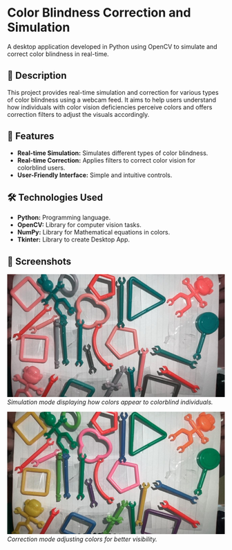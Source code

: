 
# Color Blindness Correction and Simulation

A desktop application developed in Python using OpenCV to simulate and correct color blindness in real-time.

## 📝 Description

This project provides real-time simulation and correction for various types of color blindness using a webcam feed. It aims to help users understand how individuals with color vision deficiencies perceive colors and offers correction filters to adjust the visuals accordingly.

## 🚀 Features

- **Real-time Simulation:** Simulates different types of color blindness.
- **Real-time Correction:** Applies filters to correct color vision for colorblind users.
- **User-Friendly Interface:** Simple and intuitive controls.

## 🛠️ Technologies Used

- **Python:** Programming language.
- **OpenCV:** Library for computer vision tasks.
- **NumPy:** Library for Mathematical equations in colors.
- **Tkinter:** Library to create Desktop App.


## 📸 Screenshots

![Simulation Mode](ScreenShots/SimulatedTrit.jpg)
*Simulation mode displaying how colors appear to colorblind individuals.*


![Correction Mode](ScreenShots/CorrectedTrit.jpg)
*Correction mode adjusting colors for better visibility.*

